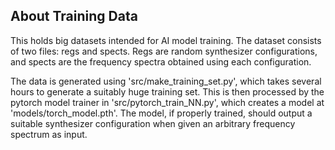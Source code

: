 
## About Training Data

This holds big datasets intended for AI model training. The dataset consists of two files: regs and spects. Regs are random synthesizer configurations, and spects are the frequency spectra obtained using each configuration. 

The data is generated using 'src/make_training_set.py', which takes several hours to generate a suitably huge training set. This is then processed by the pytorch model trainer in 'src/pytorch_train_NN.py', which creates a model at 'models/torch_model.pth'.  The model, if properly trained, should output a suitable synthesizer configuration when given an arbitrary frequency spectrum as input.


